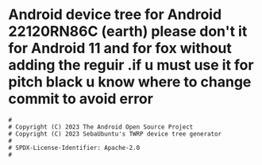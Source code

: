 # Android device tree for Android 22120RN86C (earth) please don't it for Android 11 and for fox without adding the reguir .if u must use it for pitch black u know where to change commit to avoid error 

```
#
# Copyright (C) 2023 The Android Open Source Project
# Copyright (C) 2023 SebaUbuntu's TWRP device tree generator
#
# SPDX-License-Identifier: Apache-2.0
#
```
